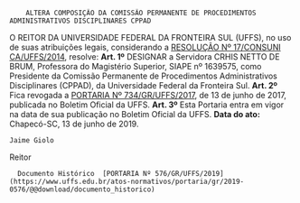         ALTERA COMPOSIÇÃO DA COMISSÃO PERMANENTE DE PROCEDIMENTOS ADMINISTRATIVOS DISCIPLINARES CPPAD  

 O REITOR DA UNIVERSIDADE FEDERAL DA FRONTEIRA SUL (UFFS), no uso de suas atribuições legais, considerando a [RESOLUÇÃO Nº 17/CONSUNI CA/UFFS/2014](https://www.uffs.edu.br/atos-normativos/resolucao/consunica/2014-0017), resolve:   **Art. 1º**  DESIGNAR a Servidora CRHIS NETTO DE BRUM, Professora do Magistério Superior, SIAPE nº 1639575, como Presidente da Comissão Permanente de Procedimentos Administrativos Disciplinares (CPPAD), da Universidade Federal da Fronteira Sul.   **Art. 2º**  Fica revogada a [PORTARIA Nº 734/GR/UFFS/2017](https://www.uffs.edu.br/atos-normativos/portaria/gr/2017-0734), de 13 de junho de 2017, publicada no Boletim Oficial da UFFS.   **Art. 3º**  Esta Portaria entra em vigor na data de sua publicação no Boletim Oficial da UFFS.        **Data do ato:** Chapecó-SC, 13 de junho de 2019.   
 

    Jaime Giolo   
 Reitor 

      Documento Histórico  [PORTARIA Nº 576/GR/UFFS/2019](https://www.uffs.edu.br/atos-normativos/portaria/gr/2019-0576/@@download/documento_historico)     
      